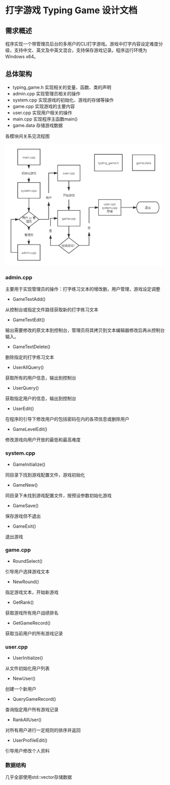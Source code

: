 # 打字游戏 Typing Game 设计文档

## 需求概述

程序实现一个带管理员后台的多用户的CLI打字游戏。游戏中打字内容设定难度分级，支持中文、英文及中英文混合，支持保存游戏记录。程序运行环境为Windows x64。

## 总体架构

- typing_game.h 实现相关的变量、函数、类的声明
- admin.cpp 实现管理员相关的操作
- system.cpp 实现游戏的初始化、游戏的存储等操作
- game.cpp 实现游戏的主要内容
- user.cpp 实现用户相关的操作
- main.cpp 实现程序主函数main()
- game.data 存储游戏数据

各模块间关系见流程图

![流程图](流程图.png)

### admin.cpp

主要用于实现管理员的操作：打字练习文本的增改删，用户管理，游戏设定调整

- GameTextAdd()

从控制台或指定文件路径获取新的打字练习文本

- GameTextEdit()

输出需要修改的原文本到控制台，管理员将其拷贝到文本编辑器修改后再从控制台输入。

- GameTextDelete()

删除指定的打字练习文本

- UserAllQuery()

获取所有的用户信息，输出到控制台

- UserQuery()

获取指定用户的信息，输出到控制台

- UserEdit()

在程序的引导下修改用户的包括密码在内的各项信息或删除用户

- GameLevelEdit()

修改游戏向用户开放的最低和最高难度

### system.cpp

- GameInitialize()

同目录下找到游戏配置文件，游戏初始化

- GameNew()

同目录下未找到游戏配置文件，按预设参数初始化游戏

- GameSave()

保存游戏但不退出

- GameExit()

退出游戏

### game.cpp

- RoundSelect()

引导用户选择游戏文本

- NewRound()

指定游戏文本，开始新游戏

- GetRank()

获取游戏所有用户战绩排名

- GetGameRecord()

获取当前用户的所有游戏记录

### user.cpp

- UserInitialize()

从文件初始化用户列表

- NewUser()

创建一个新用户

- QueryGameRecord()

查询指定用户所有游戏记录

- RankAllUser()

对所有用户进行一定规则的排序并返回

- UserProfileEdit()

引导用户修改个人资料

### 数据结构

几乎全部使用std::vector存储数据